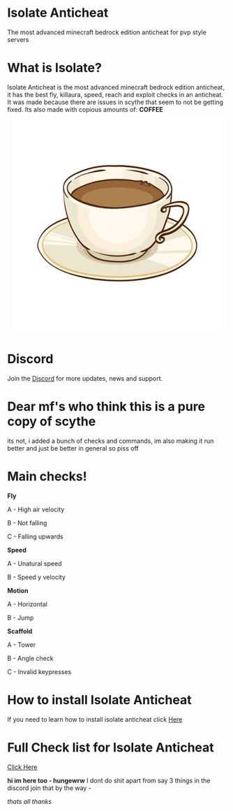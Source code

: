 # Isolate Anticheat
The most advanced minecraft bedrock edition anticheat for pvp style servers

# What is Isolate?
Isolate Anticheat is the most advanced minecraft bedrock edition anticheat, it has the best fly, killaura, speed, reach and exploit checks in an anticheat. It was made because there are issues in scythe that seem to not be getting fixed.
Its also made with copious amounts of:
**COFFEE**
![Alt text](image.png)

# Discord
Join the [Discord](https://discord.gg/YQXUXMHwbM) for more updates, news and support.


# Dear mf's who think this is a pure copy of scythe
its not, i added a bunch of checks and commands, im also making it run better and just be better in general so piss off


# Main checks!
__**Fly**__

A - High air velocity

B - Not falling

C - Falling upwards


**__Speed__**

A - Unatural speed

B - Speed y velocity

**Motion**

A - Horizontal

B - Jump

**Scaffold**

A - Tower

B - Angle check

C - Invalid keypresses


# How to install Isolate Anticheat
If you need to learn how to install isolate anticheat click [Here](https://github.com/Dream23322/Isolate-Anticheat/blob/main/hti.md)


# Full Check list for Isolate Anticheat
[Click Here](https://github.com/Dream23322/Isolate-Anticheat/blob/main/checklist.md)


**hi im here too - hungewrw**
I dont do shit apart from say 3 things in the discord join that by the way - 

*thats all thanks*
